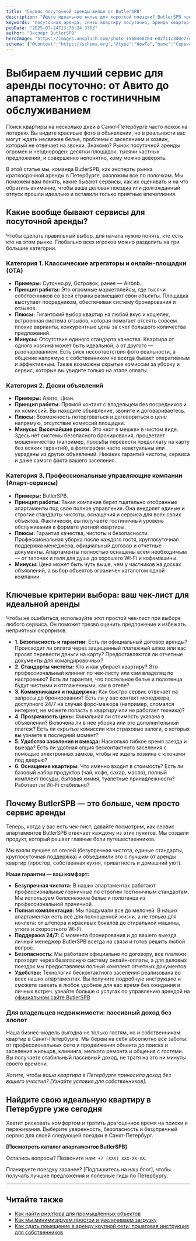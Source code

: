 ```yaml
---
title: "Сервис посуточной аренды жилья от ButlerSPB"
description: "Ищете идеальное жилье для короткой поездки? ButlerSPB предлагает удобный сервис посуточной аренды квартир с гарантией чистоты, комфорта и безопасности."
keywords: "посуточная аренда, снять квартиру посуточно, аренда квартир спб, краткосрочная аренда, ButlerSPB, сервис аренды"
pubDate: "2025-07-24T13:38:24.336Z"
author: "Эксперт ButlerSPB"
heroImage: "https://images.unsplash.com/photo-1560448204-e02f11c3d0e2?q=80&w=2070&auto=format&fit=crop"
schema: {"@context":"https://schema.org","@type":"HowTo","name":"Сервис посуточной аренды жилья от ButlerSPB","description":"Ищете идеальное жилье для короткой поездки? ButlerSPB предлагает удобный сервис посуточной аренды квартир с гарантией чистоты, комфорта и безопасности.","image":{"@type":"ImageObject","url":"https://images.unsplash.com/photo-1560448204-e02f11c3d0e2?q=80&w=2070&auto=format&fit=crop"},"aggregateRating":{"@type":"AggregateRating","ratingValue":"4.9","reviewCount":715,"bestRating":"5","worstRating":"1"},"publisher":{"@type":"Organization","name":"Блог ButlerSPB","logo":{"@type":"ImageObject","url":"https://butlerspb-blog.netlify.app/favicon.ico"}},"mainEntityOfPage":{"@type":"WebPage","@id":"https://butlerspb-blog.netlify.app/blog/servis-dlyaarendy-postuochno/"}}
---
```

# Выбираем лучший сервис для аренды посуточно: от Авито до апартаментов с гостиничным обслуживанием

Поиск квартиры на несколько дней в Санкт-Петербурге часто похож на лотерею. Вы видите красивые фото в объявлении, но в реальности вас могут ждать несвежее белье, проблемы с заселением и хозяин, который не отвечает на звонки. Знакомо? Рынок посуточной аренды огромен и неоднороден: десятки площадок, тысячи частных предложений, и совершенно непонятно, кому можно доверять.

В этой статье мы, команда ButlerSPB, как эксперты рынка краткосрочной аренды в Петербурге, разложим все по полочкам. Мы поможем вам понять, какие бывают сервисы, как их оценивать и на что обратить внимание, чтобы ваша деловая поездка или долгожданный отпуск прошли идеально и оставили только приятные впечатления.

## Какие вообще бывают сервисы для посуточной аренды?

Чтобы сделать правильный выбор, для начала нужно понять, кто есть кто на этом рынке. Глобально всех игроков можно разделить на три большие категории.

### Категория 1. Классические агрегаторы и онлайн-площадки (OTA)

*   **Примеры:** Суточно.ру, Островок, ранее — Airbnb.
*   **Принцип работы:** Это огромные маркетплейсы, где тысячи собственников со всей страны размещают свои объекты. Площадка выступает посредником, обеспечивая систему бронирования и отзывов.
*   **Плюсы:** Гигантский выбор квартир на любой вкус и кошелек, встроенная система отзывов, которая помогает отсеять совсем плохие варианты, конкурентные цены за счет большого количества предложений.
*   **Минусы:** Отсутствие единого стандарта качества. Квартира от одного хозяина может быть идеальной, а от другого — разочарованием. Есть риск несоответствия фото реальности, а общение напрямую с собственником не всегда бывает оперативным и эффективным. Также возможны скрытые комиссии за уборку и сервис, которые вы увидите только на этапе оплаты.

### Категория 2. Доски объявлений

*   **Примеры:** Авито, Циан.
*   **Принцип работы:** Прямой контакт с владельцем без посредников и их комиссий. Вы находите объявление, звоните и договариваетесь.
*   **Плюсы:** Возможность поторговаться и договориться о цене напрямую, отсутствие комиссий площадки.
*   **Минусы:** **Высочайшие риски.** Это «кот в мешке» в чистом виде. Здесь нет системы безопасного бронирования, процветает мошенничество (например, просьбы перевести предоплату на карту без всяких гарантий), а фотографии часто неактуальны или украдены из других объявлений. Никаких гарантий чистоты, сервиса и даже самого факта вашего заселения.

### Категория 3. Профессиональные управляющие компании (Апарт-сервисы)

*   **Примеры:** ButlerSPB.
*   **Принцип работы:** Такая компания берет тщательно отобранные апартаменты под свое полное управление. Она внедряет единые и строгие стандарты чистоты, оснащения и сервиса для всех своих объектов. Фактически, вы получаете гостиничный уровень обслуживания в формате уютной квартиры.
*   **Плюсы:** Гарантия качества, чистоты и безопасности. Профессиональная уборка после каждого гостя, круглосуточная поддержка менеджера, официальный договор и отчетные документы. Апартаменты полностью оснащены всем необходимым — от тапочек и геля для душа до хорошего Wi-Fi и кофемашины.
*   **Минусы:** Цена может быть чуть выше, чем у частников на досках объявлений, а выбор объектов ограничен каталогом одной компании.

## Ключевые критерии выбора: ваш чек-лист для идеальной аренды

Чтобы не ошибиться, используйте этот простой чек-лист при выборе любого сервиса. Он поможет трезво оценить предложение и избежать неприятных сюрпризов.

*   **1. Безопасность и гарантии:** Есть ли официальный договор аренды? Происходит ли оплата через защищенный платежный шлюз или вас просят перевести деньги на карту? Предоставляются ли отчетные документы для командировочных?
*   **2. Стандарты чистоты:** Кто и как убирает квартиру? Это профессиональный клининг по чек-листу или сам владелец по настроению? Есть ли гарантия, что постельное белье и полотенца будут чистыми и отглаженными, как в отеле?
*   **3. Коммуникация и поддержка:** Как быстро сервис отвечает на запросы до бронирования? Есть ли у вас контакт менеджера, доступного 24/7 на случай форс-мажора (например, сломался интернет, не можете попасть в квартиру или не работает техника)?
*   **4. Прозрачность цены:** Финальная ли стоимость указана в объявлении? Включена ли в нее уборка или это дополнительный платеж? Есть ли скрытые комиссии или страховые залоги, о которых вы узнаете в последний момент?
*   **5. Удобство заселения и выезда:** Насколько гибкое время заезда и выезда? Есть ли удобная опция бесконтактного заселения с помощью электронных замков, чтобы не ждать хозяина с ключами под дверью?
*   **6. Оснащение квартиры:** Что именно входит в стоимость? Есть ли базовый набор продуктов (чай, кофе, сахар, масло), полный комплект посуды, бытовая химия, туалетные принадлежности? Работает ли Wi-Fi стабильно?

## Почему ButlerSPB — это больше, чем просто сервис аренды

Теперь, когда у вас есть чек-лист, давайте посмотрим, как сервис апартаментов ButlerSPB отвечает каждому из этих пунктов. Мы создали продукт, который решает главные боли путешественников.

Мы взяли лучшее от отелей (безупречная чистота, единые стандарты, круглосуточная поддержка) и объединили это с лучшим от аренды квартир (простор, собственная кухня, приватность и домашний уют).

**Наши гарантии — ваш комфорт:**

*   **Безупречная чистота:** В наших апартаментах работают профессиональные горничные по строгим гостиничным стандартам. Мы используем белоснежное белье и полотенца из профессиональной прачечной.
*   **Полная комплектация:** Мы продумали все до мелочей. В наших апартаментах есть всё для полноценной жизни, а не только для ночлега: от штопора и красивых бокалов до стиральной машины, утюга и скоростного Wi-Fi.
*   **Поддержка 24/7:** С момента бронирования и до вашего выезда личный менеджер ButlerSPB всегда на связи и готов решить любой вопрос.
*   **Безопасность:** Мы работаем официально по договору, все платежи проходят через безопасную систему онлайн-оплаты, а для деловых поездок мы предоставляем полный комплект отчетных документов.
*   **Удобство:** Технология бесконтактного заселения реализована во всех наших апартаментах. Вы получите подробную инструкцию и сможете заехать в любое удобное для вас время без ожидания и личных встреч. узнайте больше о услугах по управлению арендой на <a href="https://butlerspb.ru/rent" target="_blank" rel="nofollow">официальном сайте ButlerSPB</a>

### Для владельцев недвижимости: пассивный доход без хлопот

Наша бизнес-модель выгодна не только гостям, но и собственникам квартир в Санкт-Петербурге. Мы берем на себя абсолютно все заботы: от профессиональных фото и продвижения объекта до поиска и заселения жильцов, клининга, мелкого ремонта и общения с гостями. Вы получаете стабильный пассивный доход, не тратя на это ни минуты своего времени.

*Хотите, чтобы ваша квартира в Петербурге приносила доход без вашего участия? [Узнайте условия для собственников].*

## Найдите свою идеальную квартиру в Петербурге уже сегодня

Хватит рисковать комфортом и тратить драгоценное время на поиски и переживания. Выберите уверенность, безопасность и безупречный сервис для своей следующей поездки в Санкт-Петербург.

**[Посмотреть каталог апартаментов ButlerSPB]**

Остались вопросы? Позвоните нам: `+7 (XXX) XXX-XX-XX`.

Планируете поездку заранее? [Подпишитесь на наш блог], чтобы получать лучшие предложения и полезные гиды по Петербургу.

---

## Читайте также

*   [Как найти риэлтора для промышленных объектов](/blog/kak-nayti-rieltora-dlya-pokupki-ili-prodazhi-zavoda/)
*   [Как мы минимизируем простои и увеличиваем загрузку](/blog/kak-my-minimiziruem-prostoi-i-uvelichivaem-zagruzku/)
*   [Как сдать помещение в аренду крупной сети: пошаговая инструкция для собственников](/blog/kak-predlozhit-svoe-pomeschenie-v-arendu-krupnym-setevym-kompaniyam/)


